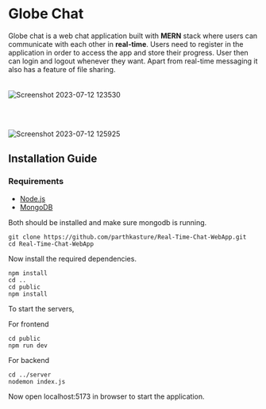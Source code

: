 # Globe Chat
Globe chat is a web chat application built with **MERN** stack where users can communicate with each other in **real-time**. Users need to register in the application
in order to access the app and store their progress. User then can login and logout whenever they want. Apart from real-time messaging it also has a feature of file
sharing.  
&nbsp;  
&nbsp;  
![Screenshot 2023-07-12 123530](https://github.com/parthkasture/Real-Time-Chat-WebApp/assets/95185785/7ef29e4f-d610-4321-93da-b57661d1f422)

&nbsp;  
&nbsp;  

![Screenshot 2023-07-12 125925](https://github.com/parthkasture/Real-Time-Chat-WebApp/assets/95185785/9bb21ea5-3e95-4897-9e0f-1e29bcc5c6e5)

## Installation Guide
### Requirements
- [Node.js](https://nodejs.org/en/download)
- [MongoDB](https://www.mongodb.com/docs/manual/administration/install-community/)

Both should be installed and make sure mongodb is running.  

```
git clone https://github.com/parthkasture/Real-Time-Chat-WebApp.git
cd Real-Time-Chat-WebApp
```

Now install the required dependencies.  
```cd server
npm install
cd ..
cd public
npm install
```
To start the servers,  

For frontend
```
cd public
npm run dev
```
For backend
```
cd ../server
nodemon index.js
```
Now open localhost:5173 in browser to start the application.

